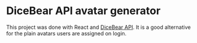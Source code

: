 # DiceBear API avatar generator

This project was done with React and [DiceBear API](https://avatars.dicebear.com/).   It is a good alternative for the plain avatars users are assigned on login.